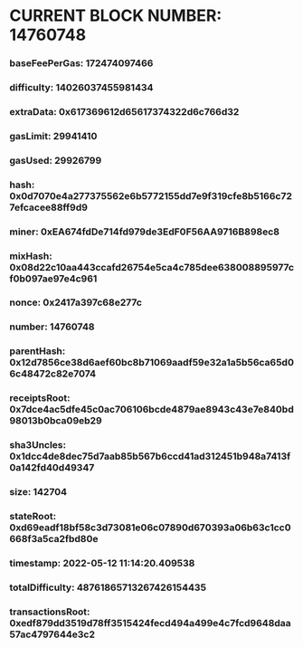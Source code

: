 # CURRENT BLOCK NUMBER: 14760748

### baseFeePerGas: 172474097466
### difficulty: 14026037455981434
### extraData: 0x617369612d65617374322d6c766d32
### gasLimit: 29941410
### gasUsed: 29926799
### hash: 0x0d7070e4a277375562e6b5772155dd7e9f319cfe8b5166c727efcacee88ff9d9
### miner: 0xEA674fdDe714fd979de3EdF0F56AA9716B898ec8
### mixHash: 0x08d22c10aa443ccafd26754e5ca4c785dee638008895977cf0b097ae97e4c961
### nonce: 0x2417a397c68e277c
### number: 14760748
### parentHash: 0x12d7856ce38d6aef60bc8b71069aadf59e32a1a5b56ca65d06c48472c82e7074
### receiptsRoot: 0x7dce4ac5dfe45c0ac706106bcde4879ae8943c43e7e840bd98013b0bca09eb29
### sha3Uncles: 0x1dcc4de8dec75d7aab85b567b6ccd41ad312451b948a7413f0a142fd40d49347
### size: 142704
### stateRoot: 0xd69eadf18bf58c3d73081e06c07890d670393a06b63c1cc0668f3a5ca2fbd80e
### timestamp: 2022-05-12 11:14:20.409538
### totalDifficulty: 48761865713267426154435
### transactionsRoot: 0xedf879dd3519d78ff3515424fecd494a499e4c7fcd9648daa57ac4797644e3c2
